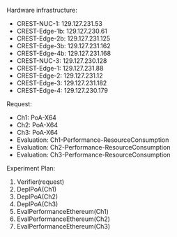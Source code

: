 Hardware infrastructure:
- CREST-NUC-1: 129.127.231.53
- CREST-Edge-1b: 129.127.230.61
- CREST-Edge-2b: 129.127.231.125
- CREST-Edge-3b: 129.127.231.162
- CREST-Edge-4b: 129.127.231.168
- CREST-NUC-3: 129.127.230.128
- CREST-Edge-1: 129.127.231.88
- CREST-Edge-2: 129.127.231.12
- CREST-Edge-3: 129.127.231.182
- CREST-Edge-4: 129.127.230.179

Request:
- Ch1: PoA-X64
- Ch2: PoA-X64
- Ch3: PoA-X64
- Evaluation: Ch1-Performance-ResourceConsumption
- Evaluation: Ch2-Performance-ResourceConsumption
- Evaluation: Ch3-Performance-ResourceConsumption

Experiment Plan:
1. Verifier(request)
2. DeplPoA(Ch1)
3. DeplPoA(Ch2)
4. DeplPoA(Ch3)
5. EvalPerformanceEthereum(Ch1)
6. EvalPerformanceEthereum(Ch2)
7. EvalPerformanceEthereum(Ch3)